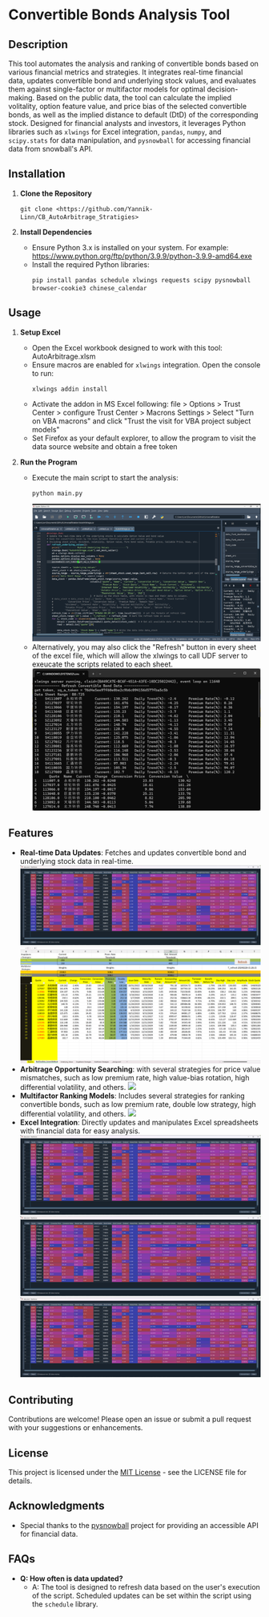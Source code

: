 # Convertible Bonds Analysis Tool

## Description
This tool automates the analysis and ranking of convertible bonds based on various financial metrics and strategies. It integrates real-time financial data, updates convertible bond and underlying stock values, and evaluates them against single-factor or multifactor models for optimal decision-making. Based on the public data, the tool can calculate the implied volitality, option feature value, and price bias of the selected convertible bonds, as well as the implied distance to default (DtD) of the corresponding stock. Designed for financial analysts and investors, it leverages Python libraries such as `xlwings` for Excel integration, `pandas`, `numpy`, and `scipy.stats` for data manipulation, and `pysnowball` for accessing financial data from snowball's API.

## Installation

1. **Clone the Repository**
   ```
   git clone <https://github.com/Yannik-Linn/CB_AutoArbitrage_Stratigies>
   ```
   
2. **Install Dependencies**
   - Ensure Python 3.x is installed on your system. For example:
     https://www.python.org/ftp/python/3.9.9/python-3.9.9-amd64.exe
   - Install the required Python libraries:
     ```
     pip install pandas schedule xlwings requests scipy pysnowball browser-cookie3 chinese_calendar
     ```

## Usage

1. **Setup Excel**
   - Open the Excel workbook designed to work with this tool: AutoArbitrage.xlsm
   - Ensure macros are enabled for `xlwings` integration. Open the console to run:
     ```
     xlwings addin install
     ```
   - Activate the addon in MS Excel following: file >  Options > Trust Center > configure Trust Center > Macrons Settings > Select "Turn on VBA macrons" and click "Trust the visit for VBA project subject models"
   - Set Firefox as your default explorer, to allow the program to visit the data source website and obtain a free token

2. **Run the Program**
   - Execute the main script to start the analysis:
     ```
     python main.py
     ```
     ![](.screenshots/Script_in_Spyder.png)
   - Alternatively, you may also click the "Refresh" button in every sheet of the excel file, which will allow the xlwings to call UDF server to exeucate the scripts related to each sheet.
     ![](.screenshots/Updata_Realtime_data.png)

## Features
- **Real-time Data Updates**: Fetches and updates convertible bond and underlying stock data in real-time.
  ![](.screenshots/Reatime_underlying_values.png)
  ![](.screenshots/Excel_Bond_sheet.png)
- **Arbitrage Opportunity Searching**: with several strategies for price value mismatches, such as low premium rate, high value-bias rotation, high differential volatility, and others.
  ![](.screenshots/Single-factor_Strategy)
- **Multifactor Ranking Models**: Includes several strategies for ranking convertible bonds, such as low premium rate, double low strategy, high differential volatility, and others.
  ![](.screenshots/Single-factor_Strategy)
- **Excel Integration**: Directly updates and manipulates Excel spreadsheets with financial data for easy analysis.
  ![](.screenshots/Reatime_underlying_values.png)
  ![](.screenshots/Reatime_underlying_values.png)
  ![](.screenshots/Reatime_underlying_values.png)

## Contributing
Contributions are welcome! Please open an issue or submit a pull request with your suggestions or enhancements.

## License
This project is licensed under the [MIT License](LICENSE.md) - see the LICENSE file for details.

## Acknowledgments
- Special thanks to the [pysnowball](https://github.com/uname-yang/pysnowball) project for providing an accessible API for financial data.

## FAQs
- **Q: How often is data updated?**
  - A: The tool is designed to refresh data based on the user's execution of the script. Scheduled updates can be set within the script using the `schedule` library.
